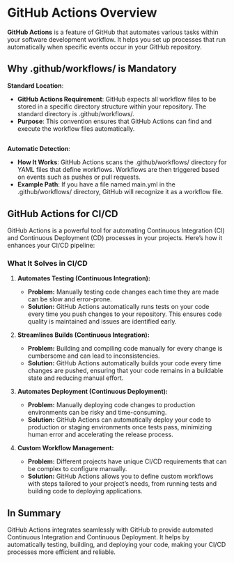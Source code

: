 # GitHub Actions Overview

**GitHub Actions** is a feature of GitHub that automates various tasks within your software development workflow. It helps you set up processes that run automatically when specific events occur in your GitHub repository.

## Why .github/workflows/ is Mandatory
**Standard Location**:

- **GitHub Actions Requirement**: GitHub expects all workflow files to be stored in a specific directory structure within your repository. The standard directory is .github/workflows/.
- **Purpose**: This convention ensures that GitHub Actions can find and execute the workflow files automatically.
##
**Automatic Detection**:

- **How It Works**: GitHub Actions scans the .github/workflows/ directory for YAML files that define workflows. Workflows are then triggered based on events such as pushes or pull requests.
- **Example Path**: If you have a file named main.yml in the .github/workflows/ directory, GitHub will recognize it as a workflow file.

## GitHub Actions for CI/CD

GitHub Actions is a powerful tool for automating Continuous Integration (CI) and Continuous Deployment (CD) processes in your projects. Here’s how it enhances your CI/CD pipeline:

### What It Solves in CI/CD

1. **Automates Testing (Continuous Integration):**
   - **Problem:** Manually testing code changes each time they are made can be slow and error-prone.
   - **Solution:** GitHub Actions automatically runs tests on your code every time you push changes to your repository. This ensures code quality is maintained and issues are identified early.

2. **Streamlines Builds (Continuous Integration):**
   - **Problem:** Building and compiling code manually for every change is cumbersome and can lead to inconsistencies.
   - **Solution:** GitHub Actions automatically builds your code every time changes are pushed, ensuring that your code remains in a buildable state and reducing manual effort.

3. **Automates Deployment (Continuous Deployment):**
   - **Problem:** Manually deploying code changes to production environments can be risky and time-consuming.
   - **Solution:** GitHub Actions can automatically deploy your code to production or staging environments once tests pass, minimizing human error and accelerating the release process.

4. **Custom Workflow Management:**
   - **Problem:** Different projects have unique CI/CD requirements that can be complex to configure manually.
   - **Solution:** GitHub Actions allows you to define custom workflows with steps tailored to your project’s needs, from running tests and building code to deploying applications.

## In Summary

GitHub Actions integrates seamlessly with GitHub to provide automated Continuous Integration and Continuous Deployment. It helps by automatically testing, building, and deploying your code, making your CI/CD processes more efficient and reliable.
